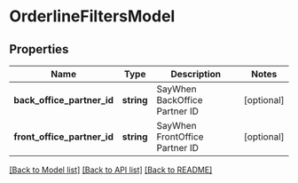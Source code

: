 # OrderlineFiltersModel

## Properties
Name | Type | Description | Notes
------------ | ------------- | ------------- | -------------
**back_office_partner_id** | **string** | SayWhen BackOffice Partner ID | [optional] 
**front_office_partner_id** | **string** | SayWhen FrontOffice Partner ID | [optional] 

[[Back to Model list]](../README.md#documentation-for-models) [[Back to API list]](../README.md#documentation-for-api-endpoints) [[Back to README]](../README.md)


